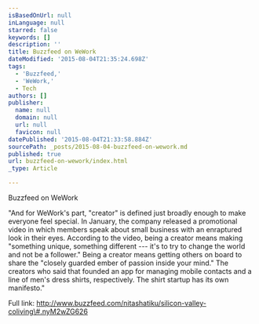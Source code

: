 ```yaml
---
isBasedOnUrl: null
inLanguage: null
starred: false
keywords: []
description: ''
title: Buzzfeed on WeWork
dateModified: '2015-08-04T21:35:24.698Z'
tags:
  - 'Buzzfeed,'
  - 'WeWork,'
  - Tech
authors: []
publisher:
  name: null
  domain: null
  url: null
  favicon: null
datePublished: '2015-08-04T21:33:58.884Z'
sourcePath: _posts/2015-08-04-buzzfeed-on-wework.md
published: true
url: buzzfeed-on-wework/index.html
_type: Article

---
```

Buzzfeed on WeWork

"And for WeWork's part, "creator" is defined just broadly enough to make everyone feel special. In January, the company released a promotional video in which members speak about small business with an enraptured look in their eyes. According to the video, being a creator means making "something unique, something different --- it's to try to change the world and not be a follower." Being a creator means getting others on board to share the "closely guarded ember of passion inside your mind." The creators who said that founded an app for managing mobile contacts and a line of men's dress shirts, respectively. The shirt startup has its own manifesto."

Full link: http://www.buzzfeed.com/nitashatiku/silicon-valley-coliving\#.nyM2wZG626
